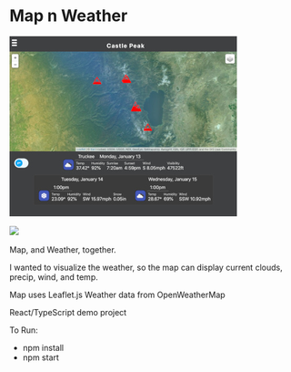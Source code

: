 # Map n Weather

![](mapnweather_demo.jpg)

![](mapnweather_demo2.gif)

Map, and Weather, together. 

I wanted to visualize the weather, so the map can display current clouds, precip, wind, and temp.

Map uses Leaflet.js
Weather data from OpenWeatherMap

React/TypeScript demo project

To Run:
- npm install
- npm start


